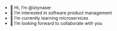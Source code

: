 - 👋 Hi, I’m @iziynaser
- 👀 I’m interested in software product management
- 🌱 I’m currently learning microservices
- 💞️ I’m looking forward to collaborate with you


<!---
iziynaser/iziynaser is a ✨ special ✨ repository because its `README.md` (this file) appears on your GitHub profile.
You can click the Preview link to take a look at your changes.
--->
